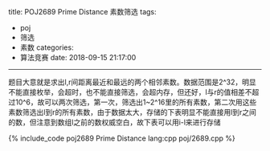 title: POJ2689 Prime Distance 素数筛选
tags:
  - poj
  - 筛选
  - 素数
categories:
  - 算法竞赛
date: 2018-09-15 21:17:00
---

题目大意就是求出l,r间距离最近和最远的两个相邻素数。数据范围是2^32，明显不能直接枚举，会超时，也不能直接筛选，会超内存，但还好，l与r的值相差不超过10^6，故可以两次筛选，第一次，筛选出1~2^16里的所有素数，第二次用这些素数筛选出l到r的所有素数，由于数据太大，存储的下表明显不能直接用l到r之间的数，但注意到数组l之前的数权威空白，故下表可以用i-l来进行存储

{% include_code poj2689 Prime Distance lang:cpp poj/2689.cpp %}